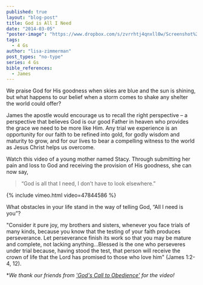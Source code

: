 ```yaml
---
published: true
layout: "blog-post"
title: God is All I Need
date: "2014-03-05"
"poster-image": "https://www.dropbox.com/s/zvrrhtj4qnxll0w/Screenshot%202014-02-25%2010.10.32.png"
tags: 
  - 4 Gs
author: "lisa-zimmerman"
post_types: "no-type"
series: 4 Gs
bible_references: 
  - James
---
```


We praise God for His goodness when skies are blue and the sun is shining, but what happens to our belief when a storm comes to shake any shelter the world could offer?  

James the apostle would encourage us to recall the right perspective – a perspective that believes God is our good Father in heaven who provides the grace we need to be more like Him.  Any trial we experience is an opportunity for our faith to be refined into gold, for godly wisdom and maturity to grow, and for our lives to bear a compelling witness to the world as Jesus Christ helps us overcome.  

Watch this video of a young mother named Stacy.  Through submitting her pain and loss to God and receiving the provision of His goodness, she can now say, 

>“God is all that I need, I don’t have to look elsewhere.”

{% include vimeo.html video=47844586 %}

What obstacles in your life stand in the way of telling God, “All I need is you”?

"Consider it pure joy, my brothers and sisters, whenever you face trials of many kinds, because you know that the testing of your faith produces perseverance.  Let perseverance finish its work so that you may be mature and complete, not lacking anything…Blessed is the one who perseveres under trial because, having stood the test, that person will receive the crown of life that the Lord has promised to those who love him" (James 1:2-4, 12).

**We thank our friends from <a href="http://ctoministries.org/Default.aspx" target="_blank">'God's Call to Obedience'</a> for the video!*